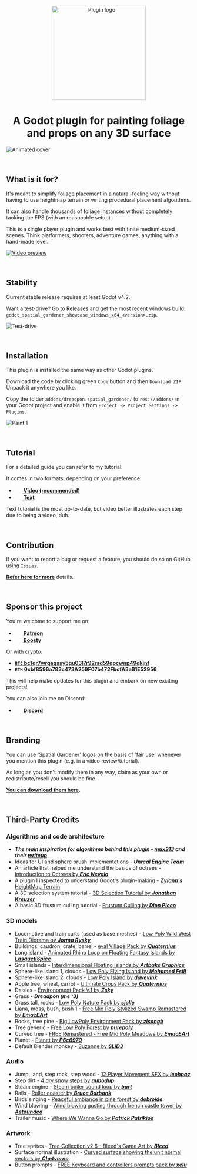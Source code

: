 <p align="center">
	<img width="256px" src="https://raw.githubusercontent.com/dreadpon/godot_spatial_gardener_media/main/readme/rdm_logo.png" alt="Plugin logo" />
	<h1 align="center">
		A Godot plugin for painting foliage and props on any 3D surface
	</h1>
</p>

![Animated cover](https://raw.githubusercontent.com/dreadpon/godot_spatial_gardener_media/main/readme/rdm_cover_gif_lossy.gif)

</br>

## What is it for?

It's meant to simplify foliage placement in a natural-feeling way without having to use heightmap terrain or writing procedural placement algorithms.

It can also handle thousands of foliage instances without completely tanking the FPS (with an reasonable setup).

This is a single player plugin and works best with finite medium-sized scenes. Think platformers, shooters, adventure games, anything with a hand-made level.

[![Video preview](https://raw.githubusercontent.com/dreadpon/godot_spatial_gardener_media/main/readme/rdm_trailer_thubmnail_360p_ext_compressed.jpg)](https://youtu.be/o_59aTeljpg)

</br>

## Stability

Current stable release requires at least Godot v4.2.

Want a test-drive? Go to [Releases](https://github.com/dreadpon/godot_spatial_gardener/releases) and get the most recent windows build: `godot_spatial_gardener_showcase_windows_x64_<version>.zip`.

![Test-drive](https://raw.githubusercontent.com/dreadpon/godot_spatial_gardener_media/main/readme/rdm_showcase_gif_lossy.gif)

</br>

## Installation

This plugin is installed the same way as other Godot plugins.

Download the code by clicking green `Code` button and then `Download ZIP`. Unpack it anywhere you like.

Copy the folder `addons/dreadpon.spatial_gardener/` to `res://addons/` in your Godot project and enable it from `Project -> Project Settings -> Plugins`.

![Paint 1](https://raw.githubusercontent.com/dreadpon/godot_spatial_gardener_media/main/readme/rdm_paint_1.jpg)

</br>

## Tutorial

For a detailed guide you can refer to my tutorial.

It comes in two formats, depending on your preference:

- **[<img src="https://raw.githubusercontent.com/dreadpon/godot_spatial_gardener_media/main/marketing_artwork/yt_icon_rgb.png" width="16" style="margin-right:4px"/> Video (recommended)](https://youtube.com/playlist?list=PLtsfK5HW0bX-TKR8eO_uKEguii8w9dGIh)**
- **[<img src="https://raw.githubusercontent.com/dreadpon/godot_spatial_gardener_media/main/marketing_artwork/text_icon.png" width="16" style="margin-right:4px"/> Text](reference/TUTORIAL_ROOT.md)**

Text tutorial is the most up-to-date, but video better illustrates each step due to being a video, duh.

</br>

## Contribution

If you want to report a bug or request a feature, you should do so on GitHub using `Issues`.

**[Refer here for more](reference/CONTRIBUTION.md)** details.

</br>

## Sponsor this project

You're welcome to support me on:

- **[<img src="https://raw.githubusercontent.com/dreadpon/godot_spatial_gardener_media/main/marketing_artwork/Digital-Patreon-Logo_FieryCoral.png" width="16" style="margin-right:4px"/> Patreon](https://www.patreon.com/dreadpon)**
- **[<img src="https://raw.githubusercontent.com/dreadpon/godot_spatial_gardener_media/main/marketing_artwork/Boosty_Color.png" width="16" style="margin-right:4px"/> Boosty](https://boosty.to/dreadpon)**

Or with crypto:

- **[`BTC` bc1qr7wrgagssy5gu03l7r92rsd59qpcwnp49qkjnf](bitcoin:bc1qr7wrgagssy5gu03l7r92rsd59qpcwnp49qkjnf?amount=0.0005&message=Support%20the%20developer)**
- **`ETH` 0xbf8596a783c473A259F07b472FbcfA3aB1E52956**

This will help make updates for this plugin and embark on new exciting projects!

You can also join me on Discord:

- **[<img src="https://raw.githubusercontent.com/dreadpon/godot_spatial_gardener_media/main/marketing_artwork/Discord-Logo-Color.png" width="16" style="margin-right:4px"/> Discord](https://discord.gg/CzRSk8E)**

</br>

## Branding

You can use 'Spatial Gardener' logos on the basis of 'fair use' whenever you mention this plugin (e.g. in a video review/tutorial).

As long as you don't modify them in any way, claim as your own or redistribute/resell you should be fine.

**[You can download them here](https://github.com/dreadpon/godot_spatial_gardener_media/tree/20db95225a905d2f4e8c6d8706948b5f16acdd61/logo).**

</br>

## Third-Party Credits

### Algorithms and code architecture

- ***The main inspiration for algorithms behind this plugin - [***mux213***](https://www.reddit.com/user/mux213/) and their [writeup](https://www.reddit.com/r/godot/comments/bfdgc1/experimenting_with_rendering_a_large_asteroid/)***
- Ideas for UI and sphere brush implementations - [***Unreal Engine Team***](https://github.com/EpicGames/UnrealEngine)
- An article that helped me understand the basics of octrees - [Introduction to Octrees by ***Eric Nevala***](https://www.gamedev.net/tutorials/programming/general-and-gameplay-programming/introduction-to-octrees-r3529/)
- A plugin I inspected to understand Godot's plugin-making - [***Zylann's*** HeightMap Terrain](https://github.com/Zylann/godot_heightmap_plugin)
- A 3D selection system tutorial - [3D Selection Tutorial by ***Jonathan Kreuzer***](http://www.3dkingdoms.com/selection.html)
- A basic 3D frustum culling tutorial - [Frustum Culling by ***Dion Picco*** ](https://www.flipcode.com/archives/Frustum_Culling.shtml)

### 3D models

- Locomotive and train carts (used as base meshes) - [Low Poly Wild West Train Diorama by ***Jorma Rysky***](https://sketchfab.com/3d-models/low-poly-wild-west-train-diorama-ac701e3b40794872beeebb6251bf09e0)
- Buildings, caudron, crate, barrel - [eval Village Pack by ***Quaternius***](https://quaternius.com/packs/evalvillage.html)
- Long island - [Animated Rhino Loop on Floating Fantasy Islands by ***LasquetiSpice***](https://sketchfab.com/3d-models/animated-rhino-loop-on-floating-fantasy-islands-dbf8f1da9e594937985b03a037501df1)
- Small islands - [Interdimensional Floating Islands by ***Artbake Graphics***](https://sketchfab.com/3d-models/interdimensional-floating-islands-0742e636aa9a40b5865436511e3595cf)
- Sphere-like island 1, clouds - [Low Poly Flying Island by ***Mohamed Fsili***](https://sketchfab.com/3d-models/low-poly-flying-island-49c22c7d4f3249688a000fc526b84a76)
- Sphere-like island 2, clouds - [Low Poly Island by ***davevink***](https://sketchfab.com/3d-models/low-poly-island-98960ad16eae47b993b0351609e2907b)
- Apple tree, wheat, carrot - [Ultimate Crops Pack by ***Quaternius***](https://quaternius.com/packs/ultimatecrops.html)
- Daisies - [Environoment Pack V.1 by ***Zsky***](https://zsky2000.itch.io/environoment-pack-v1)
- Grass - ***Dreadpon (me :3)***
- Grass tall, rocks - [Low Poly Nature Pack by ***sjolle***](https://sjolle.itch.io/low-poly-nature-pack)
- Liana, moss, bush, bush 1 - [Free Mid Poly Stylized Swamp Remastered by ***EmacEArt***](https://opengameart.org/content/free-mid-poly-stylized-swamp-remastered)
- Rocks, tree pine - [Big LowPoly Environment Pack by ***zisongb***](https://opengameart.org/content/big-lowpoly-environment-pack)
- Tree generic - [Free Low Poly Forest by ***purepoly***](https://sketchfab.com/3d-models/free-low-poly-forest-6dc8c85121234cb59dbd53a673fa2b8f)
- Curved tree - [FREE Remastered - Free Mid Poly Meadows by ***EmacEArt***](https://opengameart.org/content/free-remastered-free-mid-poly-meadows)
- Planet - [Planet by ***P6c6970***](https://sketchfab.com/3d-models/planet-12b9bc3d77984683a39dce16c7ba5a9f)
- Default Blender monkey - [Suzanne by ***SLiD3***](https://www.artstation.com/slid3)

### Audio

- Jump, land, step rock, step wood - [12 Player Movement SFX by ***leohpaz***](https://opengameart.org/content/12-player-movement-sfx)
- Step dirt - [4 dry snow steps by ***qubodup***](https://opengameart.org/content/4-dry-snow-steps)
- Steam engine - [Steam boiler sound loop by ***bart***](https://opengameart.org/content/steam-boiler-sound-loop)
- Rails - [Roller coaster by ***Bruce Burbank***](https://freesound.org/people/Bruce%20Burbank/sounds/136596/)
- Birds singing - [Peaceful ambiance in pine forest by ***dobroide***](https://freesound.org/people/dobroide/sounds/22384/)
- Wind blowing - [Wind blowing gusting through french castle tower by ***Astounded***](https://freesound.org/people/Astounded/sounds/483479/)
- Trailer music - [Where We Wanna Go by ***Patrick Patrikios***](https://www.youtube.com/watch?v=EGhPElIATSI)

### Artwork

- Tree sprites - [Tree Collection v2.6 - Bleed's Game Art by ***Bleed***](https://opengameart.org/content/tree-collection-v26-bleeds-game-art)
- Surface normal illustration - [Curved surface showing the unit normal vectors by ***Chetvorno***](https://commons.wikia.org/wiki/File:Normal_vectors_on_a_curved_surface.svg)
- Button prompts - [FREE Keyboard and controllers prompts pack by ***xelu***](https://opengameart.org/content/free-keyboard-and-controllers-prompts-pack)
